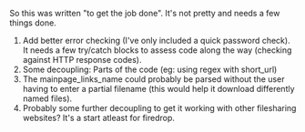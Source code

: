 So this was written "to get the job done". It's not pretty and needs a few things done.

1. Add better error checking (I've only included a quick password check). It needs a few try/catch blocks to assess code along the way (checking against HTTP response codes).
2. Some decoupling: Parts of the code (eg: using regex with short_url)
3. The mainpage_links_name could probably be parsed without the user having to enter a partial filename (this would help it download differently named files).
4. Probably some further decoupling to get it working with other filesharing websites? It's a start atleast for firedrop.

